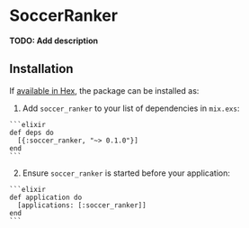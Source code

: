 # SoccerRanker

**TODO: Add description**

## Installation

If [available in Hex](https://hex.pm/docs/publish), the package can be installed as:

  1. Add `soccer_ranker` to your list of dependencies in `mix.exs`:

    ```elixir
    def deps do
      [{:soccer_ranker, "~> 0.1.0"}]
    end
    ```

  2. Ensure `soccer_ranker` is started before your application:

    ```elixir
    def application do
      [applications: [:soccer_ranker]]
    end
    ```


